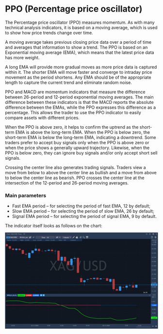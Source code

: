 # PPO \(Percentage price oscillator\)

The Percentage price oscillator \(PPO\) measures momentum. As with many technical analysis indicators, it is based on a moving average, which is used to show how price trends change over time.

A moving average takes previous closing price data over a period of time and averages that information to show a trend. The PPO is based on an Exponential moving average \(EMA\), which means that the latest price data has more weight.

A long EMA will provide more gradual moves as more price data is captured within it. The shorter EMA will move faster and converge to intraday price movement as the period shortens. Any EMA should be of the appropriate length to capture the current trend and eliminate random noise.

PPO and MACD are momentum indicators that measure the difference between 26-period and 12-period exponential moving averages. The main difference between these indicators is that the MACD reports the absolute difference between the EMAs, while the PPO expresses this difference as a percentage. This allows the trader to use the PPO indicator to easily compare assets with different prices.

When the PPO is above zero, it helps to confirm the uptrend as the short-term EMA is above the long-term EMA. When the PPO is below zero, the short-term EMA is below the long-term EMA, indicating a downtrend. Some traders prefer to accept buy signals only when the PPO is above zero or when the price shows a generally upward trajectory. Likewise, when the PPO is below zero, they can ignore buy signals and/or only accept short sell signals.

Crossing the center line also generates trading signals. Traders view a move from below to above the center line as bullish and a move from above to below the center line as bearish. PPO crosses the center line at the intersection of the 12-period and 26-period moving averages.

### Main parameters

* Fast EMA period – for selecting the period of fast EMA, 12 by default;
* Slow EMA period – for selecting the period of slow EMA, 26 by default;
* Signal EMA period – for selecting the period of signal EMA, 9 by default.

The indicator itself looks as follows on the chart:

![](../../../../.gitbook/assets/screenshot_1%20%2825%29.jpg)

